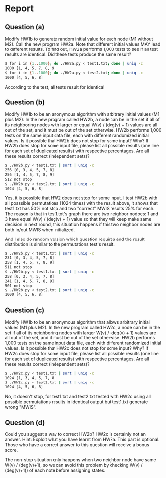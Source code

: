 # Report

## Question (a)
Modify HW1b to generate random initial value for each node (M1 without M2). Call the new program
HW2a. Note that different initial values MAY lead to different results. To find out, HW2a performs
1,000 tests to see if all test results are identical. Did these tests produce the same result?

```sh
$ for i in {1..1000}; do ./HW2a.py < test1.txt; done | uniq -c
1000 [1, 4, 5, 7, 8, 9]
$ for i in {1..1000}; do ./HW2a.py < test2.txt; done | uniq -c
1000 [4, 5, 6, 8]
```
According to the test, all tests result for identical

## Question (b)
Modify HW1b to be an anonymous algorithm with arbitrary initial values (M1 plus M2). In the new
program called HW2b, a node can be in the set if all of its neighboring nodes with larger or equal W(v)
/ (deg(v) + 1) values are all out of the set, and it must be out of the set otherwise. HW2b performs
1,000 tests on the same input data file, each with different randomized initial values. Is it possible
that HW2b does not stop for some input? Why? If HW2b does stop for some input file, please list
all possible results (one line for each set of duplicated results) with respective percentages. Are all
these results correct (independent sets)?

```sh
$ ./HW2b.py < test1.txt | sort | uniq -c
256 [0, 3, 4, 5, 7, 8]
256 [1, 4, 5, 7, 8, 9]
512 not stop
$ ./HW2b.py < test2.txt | sort | uniq -c
1024 [4, 5, 6, 8]
```
Yes, it is possible that HW2 does not stop for some input. I test HW2b with all posssible
permutations (1024 times) with the result above, it shows that test1.txt has 50% not stop
and two "correct" MWIS results 25% for each. The reason is that in test1.txt's graph there are two neighbor nodoes:
1 and 3 have equal W(v) / (deg(v) + 1) value so that they will keep make same decision in next round, this
situation happens if this two neighbor nodes are both in/out MWIS when initialized.

And I also do random version which question requires and the result distribution is similar to the permutations
test's result.

```sh
$ ./HW2b.py < test1.txt | sort | uniq -c
231 [0, 3, 4, 5, 7, 8]
258 [1, 4, 5, 7, 8, 9]
511 not stop
$ ./HW2b.py < test1.txt | sort | uniq -c
258 [0, 3, 4, 5, 7, 8]
241 [1, 4, 5, 7, 8, 9]
501 not stop
$ ./HW2b.py < test2.txt | sort | uniq -c
1000 [4, 5, 6, 8]
```



## Question (c)
Modify HW1b to be an anonymous algorithm that allows arbitrary initial values (M1 plus M2). In the
new program called HW2c, a node can be in the set if all of its neighboring nodes with larger W(v) /
(deg(v) + 1) values are all out of the set, and it must be out of the set otherwise. HW2b performs 1,000
tests on the same input data file, each with different randomized initial values. Is it possible that
HW2c does not stop for some input? Why? If HW2c does stop for some input file, please list all
possible results (one line for each set of duplicated results) with respective percentages. Are all these
results correct (independent sets)?
```sh
$ ./HW2c.py < test1.txt | sort | uniq -c
1024 [1, 3, 4, 5, 7, 8]
$ ./HW2c.py < test2.txt | sort | uniq -c
1024 [4, 5, 6, 8]
```

No, it doesn't stop, for test1.txt and test2.txt tested with HW2c using all possible permutations results
in identical output but test1.txt generate wrong "MWIS".

## Question (d)
Could you suggest a way to correct HW2b? HW2c is certainly not an answer. Hint: Exploit what you
have learnt from HW2a. This part is optional. Those who have a correct answer to this question will
receive a bonus score.

The non-stop situation only happens when two neighbor node have same W(v) / (deg(v)+1), so we can avoid this
problem by checking W(v) / (deg(v)+1)) of each note before assigning states.
